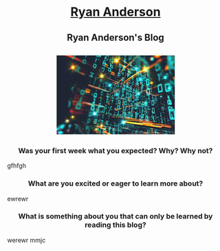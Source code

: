 <h1 align="center"> <a href="https://ryanandersong64.github.io/">Ryan Anderson</a></h1>

<h2 align="center">Ryan Anderson's Blog </h2>
<h2 align="center"><img src="blogimage1.jpg" alt="Floating Numbers"></h2>

<h3 align="center">Was your first week what you expected? Why? Why not?</h3>

gfhfgh

<h3 align="center">What are you excited or eager to learn more about?</h3>

ewrewr

<h3 align="center">What is something about you that can only be learned by reading this blog?</h3>

werewr mmjc